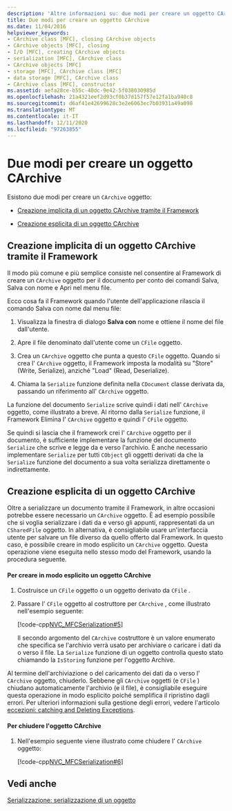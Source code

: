 ```yaml
---
description: 'Altre informazioni su: due modi per creare un oggetto CArchive'
title: Due modi per creare un oggetto CArchive
ms.date: 11/04/2016
helpviewer_keywords:
- CArchive class [MFC], closing CArchive objects
- CArchive objects [MFC], closing
- I/O [MFC], creating CArchive objects
- serialization [MFC], CArchive class
- CArchive objects [MFC]
- storage [MFC], CArchive class [MFC]
- data storage [MFC], CArchive class
- CArchive class [MFC], constructor
ms.assetid: aefa28ce-b55c-40dc-9e42-5f038030985d
ms.openlocfilehash: 21a4321eef2d93cf0b37d157f57e12fa1ba940c8
ms.sourcegitcommit: d6af41e42699628c3e2e6063ec7b03931a49a098
ms.translationtype: MT
ms.contentlocale: it-IT
ms.lasthandoff: 12/11/2020
ms.locfileid: "97263855"
---
```

# <a name="two-ways-to-create-a-carchive-object"></a>Due modi per creare un oggetto CArchive

Esistono due modi per creare un `CArchive` oggetto:

- [Creazione implicita di un oggetto CArchive tramite il Framework](#_core_implicit_creation_of_a_carchive_object_via_the_framework)

- [Creazione esplicita di un oggetto CArchive](#_core_explicit_creation_of_a_carchive_object)

## <a name="implicit-creation-of-a-carchive-object-via-the-framework"></a><a name="_core_implicit_creation_of_a_carchive_object_via_the_framework"></a> Creazione implicita di un oggetto CArchive tramite il Framework

Il modo più comune e più semplice consiste nel consentire al Framework di creare un `CArchive` oggetto per il documento per conto dei comandi Salva, Salva con nome e Apri nel menu file.

Ecco cosa fa il Framework quando l'utente dell'applicazione rilascia il comando Salva con nome dal menu file:

1. Visualizza la finestra di dialogo **Salva con** nome e ottiene il nome del file dall'utente.

1. Apre il file denominato dall'utente come un `CFile` oggetto.

1. Crea un `CArchive` oggetto che punta a questo `CFile` oggetto. Quando si crea l' `CArchive` oggetto, il Framework imposta la modalità su "Store" (Write, Serialize), anziché "Load" (Read, Deserialize).

1. Chiama la `Serialize` funzione definita nella `CDocument` classe derivata da, passando un riferimento all' `CArchive` oggetto.

La funzione del documento `Serialize` scrive quindi i dati nell' `CArchive` oggetto, come illustrato a breve. Al ritorno dalla `Serialize` funzione, il Framework Elimina l' `CArchive` oggetto e quindi l' `CFile` oggetto.

Se quindi si lascia che il framework crei l' `CArchive` oggetto per il documento, è sufficiente implementare la funzione del documento `Serialize` che scrive e legge da e verso l'archivio. È anche necessario implementare `Serialize` per tutti `CObject` gli oggetti derivati da che la `Serialize` funzione del documento a sua volta serializza direttamente o indirettamente.

## <a name="explicit-creation-of-a-carchive-object"></a><a name="_core_explicit_creation_of_a_carchive_object"></a> Creazione esplicita di un oggetto CArchive

Oltre a serializzare un documento tramite il Framework, in altre occasioni potrebbe essere necessario un `CArchive` oggetto. È ad esempio possibile che si voglia serializzare i dati da e verso gli appunti, rappresentati da un `CSharedFile` oggetto. In alternativa, è consigliabile usare un'interfaccia utente per salvare un file diverso da quello offerto dal Framework. In questo caso, è possibile creare in modo esplicito un `CArchive` oggetto. Questa operazione viene eseguita nello stesso modo del Framework, usando la procedura seguente.

#### <a name="to-explicitly-create-a-carchive-object"></a>Per creare in modo esplicito un oggetto CArchive

1. Costruisce un `CFile` oggetto o un oggetto derivato da `CFile` .

1. Passare l' `CFile` oggetto al costruttore per `CArchive` , come illustrato nell'esempio seguente:

   [!code-cpp[NVC_MFCSerialization#5](../mfc/codesnippet/cpp/two-ways-to-create-a-carchive-object_1.cpp)]

   Il secondo argomento del `CArchive` costruttore è un valore enumerato che specifica se l'archivio verrà usato per archiviare o caricare i dati da o verso il file. La `Serialize` funzione di un oggetto controlla questo stato chiamando la `IsStoring` funzione per l'oggetto Archive.

Al termine dell'archiviazione o del caricamento dei dati da o verso l' `CArchive` oggetto, chiuderlo. Sebbene gli `CArchive` oggetti (e `CFile` ) chiudano automaticamente l'archivio (e il file), è consigliabile eseguire questa operazione in modo esplicito poiché semplifica il ripristino dagli errori. Per ulteriori informazioni sulla gestione degli errori, vedere l'articolo [eccezioni: catching and Deleting Exceptions](../mfc/exceptions-catching-and-deleting-exceptions.md).

#### <a name="to-close-the-carchive-object"></a>Per chiudere l'oggetto CArchive

1. Nell'esempio seguente viene illustrato come chiudere l' `CArchive` oggetto:

   [!code-cpp[NVC_MFCSerialization#6](../mfc/codesnippet/cpp/two-ways-to-create-a-carchive-object_2.cpp)]

## <a name="see-also"></a>Vedi anche

[Serializzazione: serializzazione di un oggetto](../mfc/serialization-serializing-an-object.md)
